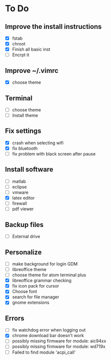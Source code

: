# To Do

## Improve the install instructions
 - [x] fstab
 - [x] chroot
 - [x] Finish all basic inst
 - [ ] Encrpt it

## Improve ~/.vimrc
  - [x] choose theme

## Terminal
  - [ ] choose theme
  - [ ] Install theme

## Fix settings
  - [x] crash when selecting wifi
  - [x] fix bluetooth
  - [ ] fix problem with black screen after pause

## Install software
  - [ ] matlab
  - [ ] eclipse
  - [ ] vmware
  - [x] latex editor
  - [ ] firewall
  - [ ] pdf viewer

## Backup files
  - [ ] External drive

## Personalize
  - [ ] make background for login GDM
  - [ ] libreoffice theme
  - [ ] choose theme for atom terminal plus
  - [x] libreoffice grammar checking
  - [x] fix icon pack for cursor
  - [x] Choose font
  - [x] search for file manager
  - [x] gnome extensions

## Errors
  - [ ] fix watchdog error when logging out
  - [x] chrome download bar doesn't work
  - [ ] possibly missing firmware for module: aic94xx
  - [ ] possibly missing firmware for module: wd719x
  - [ ] Failed to find module 'acpi_call'
